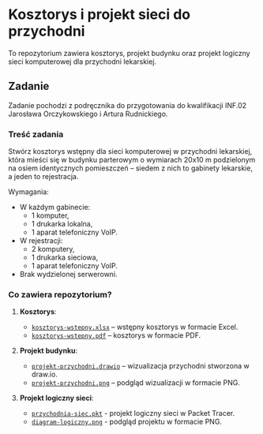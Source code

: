 # Kosztorys i projekt sieci do przychodni

To repozytorium zawiera kosztorys, projekt budynku oraz projekt logiczny sieci komputerowej dla przychodni lekarskiej. 

## Zadanie
Zadanie pochodzi z podręcznika do przygotowania do kwalifikacji INF.02 Jarosława Orczykowskiego i Artura Rudnickiego.

### Treść zadania
Stwórz kosztorys wstępny dla sieci komputerowej w przychodni lekarskiej, która mieści się w budynku parterowym o wymiarach 20x10 m podzielonym na osiem identycznych pomieszczeń – siedem z nich to gabinety lekarskie, a jeden to rejestracja. 

Wymagania:
- W każdym gabinecie:
  - 1 komputer,
  - 1 drukarka lokalna,
  - 1 aparat telefoniczny VoIP.
- W rejestracji:
  - 2 komputery,
  - 1 drukarka sieciowa,
  - 1 aparat telefoniczny VoIP.
- Brak wydzielonej serwerowni.

### Co zawiera repozytorium?
1. **Kosztorys**:
   - [`kosztorys-wstepny.xlsx`](kosztorys/kosztorys-wstepny.xlsx) – wstępny kosztorys w formacie Excel.
   - [`kosztorys-wstepny.pdf`](kosztorys/kosztorys-wstepny.pdf) – kosztorys w formacie PDF.

2. **Projekt budynku**:
   - [`projekt-przychodni.drawio`](wizualizacja/projekt-przychodni.drawio) – wizualizacja przychodni stworzona w draw.io.
   - [`projekt-przychodni.png`](wizualizacja/projekt-przychodni.png) – podgląd wizualizacji w formacie PNG.

3. **Projekt logiczny sieci**:
   - [`przychodnia-siec.pkt`](projekt-logiczny/przychodnia-siec.pkt) - projekt logiczny sieci w Packet Tracer.
   - [`diagram-logiczny.png`](projekt-logiczny/diagram-logiczny.png) - podgląd projektu w formacie PNG.


